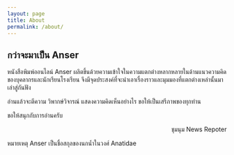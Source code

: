 ```yaml
---
layout: page
title: About
permalink: /about/
---
```


## กว่าจะมาเป็น Anser

หนังสือพิมพ์ออนไลน์ Anser ผลิตขึ้นด้วยความเข้าใจในความแตกต่างหลากหลายในด้านแนวความคิดของบุคลากรและนักเรียนโรงเรียน จึงมีจุดประสงค์ที่จะนำเอาเรื่องราวและมุมมองที่แตกต่างเหล่านั้นมาเล่าสู่กันฟัง 

อ่านแล้วจะตีความ วิพากษ์วิจารณ์ แสดงความคิดเห็นอย่างไร ขอให้เป็นเสรีภาพของทุกท่าน

ขอให้สนุกกับการอ่านครับ

<p style="text-align: right">ชุมนุม News Repoter</p>

หมายเหตุ Anser เป็นชื่อสกุลของนกน้ำในวงศ์ Anatidae
